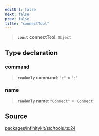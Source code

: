 ```yaml
---
editUrl: false
next: false
prev: false
title: "connectTool"
---
```


> **`const`** **connectTool**: `Object`

## Type declaration

### command

> **`readonly`** **command**: `"c"` = `'c'`

### name

> **`readonly`** **name**: `"Connect"` = `'Connect'`

## Source

[packages/infinitykit/src/tools.ts:24](https://github.com/nodenogg-in/alpha-p2p/blob/8383a4b/packages/infinitykit/src/tools.ts#L24)
